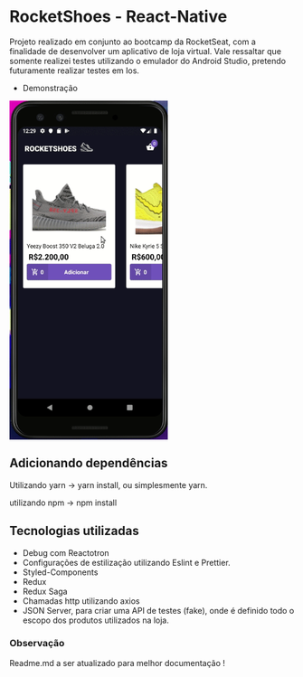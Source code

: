 <h1> RocketShoes - React-Native </h1>

Projeto realizado em conjunto ao bootcamp da RocketSeat, com a finalidade de desenvolver um aplicativo de loja virtual. Vale ressaltar
que somente realizei testes utilizando o emulador do Android Studio, pretendo futuramente realizar testes em Ios.

- Demonstração
<img src="src/assets/demo/rocketoshoes-reactnative.gif" align="center" height="600" width="280" > 

<h2> Adicionando dependências </h2>

Utilizando yarn -> yarn install, ou simplesmente yarn.

utilizando npm -> npm install

<h2> Tecnologias utilizadas </h2>

- Debug com Reactotron
- Configurações de estilização utilizando Eslint e Prettier.
- Styled-Components
- Redux
- Redux Saga
- Chamadas http utilizando axios
- JSON Server, para criar uma API de testes (fake), onde é definido todo o escopo dos produtos utilizados na loja.


<h3> Observação </h3> 
Readme.md a ser atualizado para melhor documentação !
